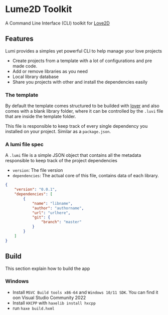 # Lume2D Toolkit

A Command Line Interface (CLI) toolkit for [Love2D](https://love2d.org)

## Features

Lumi provides a simples yet powerful CLI to help manage your love projects

* Create projects from a template with a lot of configurations and pre made code.
* Add or remove libraries as you need
* Local library database
* Share you projects with other and install the dependencies easily

### The template

By default the template comes structured to be builded with [lover](https://github.com/Wolfyxon/lover?tab=readme-ov-file) and also comes with a blank library folder, where it can be controlled by the `.luvi` file that are inside the template folder.



This file is responsible to keep track of every single dependency you installed on your project. Similar as a `package.json`.

### A lumi file spec

A `.lumi` file is a simple JSON object that contains all the metadata responsible to keep track of the project dependencies

* `version`: The file version
* `dependencies`: The actual core of this file, contains data of each library.

```json
{
    "version": "0.0.1",
    "dependencies": [
        {
            "name": "libname",
            "author": "authorname",
            "url": "urlhere",
            "git": {
                "branch": "master"
            }
        }
    ]
}
```
## Build

This section explain how to build the app

### Windows
* Install `MSVC Build tools x86-64` and `Windows 10/11 SDK`. You can find it oon Visual Studio Community 2022
* Install `HXCPP` with `haxelib install hxcpp`
* run `haxe build.hxml`